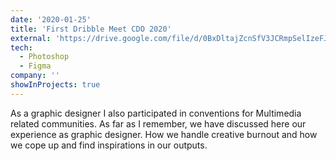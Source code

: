 ```yaml
---
date: '2020-01-25'
title: 'First Dribble Meet CDO 2020'
external: 'https://drive.google.com/file/d/0BxDltajZcnSfV3JCRmpSelIzeFJVWWJzSVZKZFlSd05SWm1R/view?usp=drive_link&resourcekey=0-lYTdpFHTDHaddGI5On2RUw'
tech:
  - Photoshop
  - Figma
company: ''
showInProjects: true
---
```


As a graphic designer I also participated in conventions for Multimedia related communities. As far as I remember, we have discussed here our experience as graphic designer. How we handle creative burnout and how we cope up and find inspirations in our outputs.
